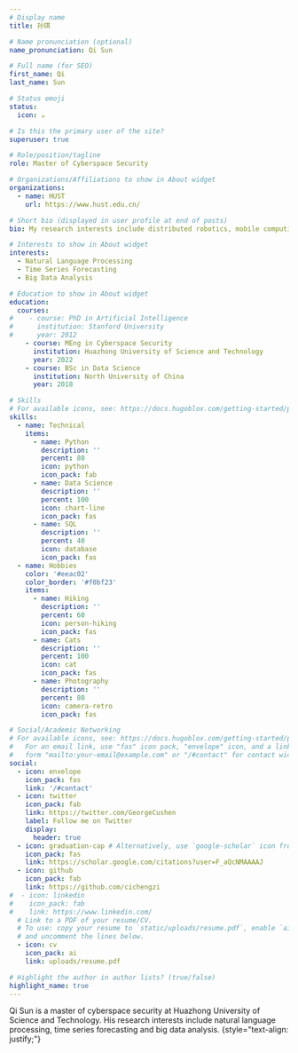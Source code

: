```yaml
---
# Display name
title: 孙琪

# Name pronunciation (optional)
name_pronunciation: Qi Sun

# Full name (for SEO)
first_name: Qi
last_name: Sun

# Status emoji
status:
  icon: ☕️

# Is this the primary user of the site?
superuser: true

# Role/position/tagline
role: Master of Cyberspace Security

# Organizations/Affiliations to show in About widget
organizations:
  - name: HUST
    url: https://www.hust.edu.cn/

# Short bio (displayed in user profile at end of posts)
bio: My research interests include distributed robotics, mobile computing and programmable matter.

# Interests to show in About widget
interests:
  - Natural Language Processing
  - Time Series Forecasting
  - Big Data Analysis

# Education to show in About widget
education:
  courses:
#    - course: PhD in Artificial Intelligence
#      institution: Stanford University
#      year: 2012
    - course: MEng in Cyberspace Security
      institution: Huazhong University of Science and Technology
      year: 2022
    - course: BSc in Data Science
      institution: North University of China
      year: 2018

# Skills
# For available icons, see: https://docs.hugoblox.com/getting-started/page-builder/#icons
skills:
  - name: Technical
    items:
      - name: Python
        description: ''
        percent: 80
        icon: python
        icon_pack: fab
      - name: Data Science
        description: ''
        percent: 100
        icon: chart-line
        icon_pack: fas
      - name: SQL
        description: ''
        percent: 40
        icon: database
        icon_pack: fas
  - name: Hobbies
    color: '#eeac02'
    color_border: '#f0bf23'
    items:
      - name: Hiking
        description: ''
        percent: 60
        icon: person-hiking
        icon_pack: fas
      - name: Cats
        description: ''
        percent: 100
        icon: cat
        icon_pack: fas
      - name: Photography
        description: ''
        percent: 80
        icon: camera-retro
        icon_pack: fas

# Social/Academic Networking
# For available icons, see: https://docs.hugoblox.com/getting-started/page-builder/#icons
#   For an email link, use "fas" icon pack, "envelope" icon, and a link in the
#   form "mailto:your-email@example.com" or "/#contact" for contact widget.
social:
  - icon: envelope
    icon_pack: fas
    link: '/#contact'
  - icon: twitter
    icon_pack: fab
    link: https://twitter.com/GeorgeCushen
    label: Follow me on Twitter
    display:
      header: true
  - icon: graduation-cap # Alternatively, use `google-scholar` icon from `ai` icon pack
    icon_pack: fas
    link: https://scholar.google.com/citations?user=F_aQcNMAAAAJ
  - icon: github
    icon_pack: fab
    link: https://github.com/cichengzi
#  - icon: linkedin
#    icon_pack: fab
#    link: https://www.linkedin.com/
  # Link to a PDF of your resume/CV.
  # To use: copy your resume to `static/uploads/resume.pdf`, enable `ai` icons in `params.yaml`,
  # and uncomment the lines below.
  - icon: cv
    icon_pack: ai
    link: uploads/resume.pdf

# Highlight the author in author lists? (true/false)
highlight_name: true
---
```


Qi Sun is a master of cyberspace security at Huazhong University of Science and Technology. His research interests include natural language processing, time series forecasting and big data analysis.
{style="text-align: justify;"}
